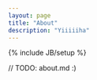 ```yaml
---
layout: page
title: "About"
description: "Yiiiiiha"
---
```

{% include JB/setup %}

// TODO: about.md :)
